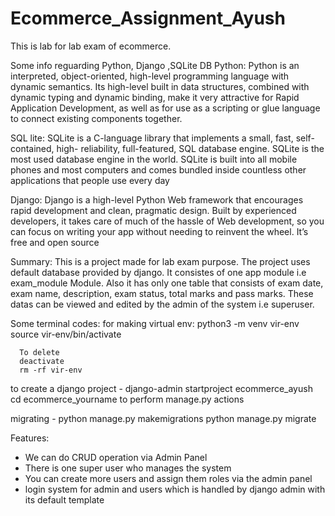 # Ecommerce_Assignment_Ayush

This is lab for lab exam of ecommerce.

Some info reguarding Python, Django ,SQLite DB
Python: Python is an interpreted, object-oriented, high-level programming language with dynamic semantics. Its high-level built in data structures, combined with dynamic typing and dynamic binding, make it very attractive for Rapid Application Development, as well as for use as a scripting or glue language to connect existing components together.

SQL lite: 
SQLite is a C-language library that implements a small, fast, self-contained, high- reliability, full-featured, SQL database engine. SQLite is the most used database engine in the world. SQLite is built into all mobile phones and most computers and comes bundled inside countless other applications that people use every day

Django:
Django is a high-level Python Web framework that encourages rapid development and clean, pragmatic design. Built by experienced developers, it takes care of much of the hassle of Web development, so you can focus on writing your app without needing to reinvent the wheel. It’s free and open source

Summary:
This is a project made for lab exam purpose. The project uses default database provided by django. It consistes of one app module i.e exam_module Module. Also it has only one table that consists of exam date, exam name, description, exam status, total marks and pass marks. These datas can be viewed and edited by the admin of the system i.e superuser.

Some terminal codes:
for making virtual env:
      python3 -m venv vir-env
      source vir-env/bin/activate

      To delete
      deactivate
      rm -rf vir-env

to create a django project - 
    django-admin startproject ecommerce_ayush
    cd ecommerce_yourname to perform manage.py actions

migrating - 
    python manage.py makemigrations 
    python manage.py migrate 


Features:
- We can do CRUD operation via Admin Panel
- There is one super user who manages the system
- You can create more users and assign them roles via the admin panel
- login system for admin and users which is handled by django admin with its default template
